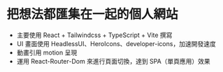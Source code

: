 # 把想法都匯集在一起的個人網站

- 主要使用 React + Tailwindcss + TypeScript + Vite 撰寫
- UI 畫面使用 HeadlessUI、HeroIcons、developer-icons，加速開發速度
- 動畫引用 motion 呈現
- 運用 React-Router-Dom 來進行頁面切換，達到 SPA（單頁應用）效果
